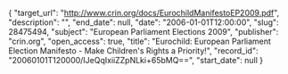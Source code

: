 {
  "target_url": "http://www.crin.org/docs/EurochildManifestoEP2009.pdf", 
  "description": "", 
  "end_date": null, 
  "date": "2006-01-01T12:00:00", 
  "slug": 28475494, 
  "subject": "European Parliament Elections 2009", 
  "publisher": "crin.org", 
  "open_access": true, 
  "title": "Eurochild: European Parliament Election Manifesto - Make Children's Rights a Priority!", 
  "record_id": "20060101T120000/IJeQqIxiiZZpNLki+65bMQ==", 
  "start_date": null
}

